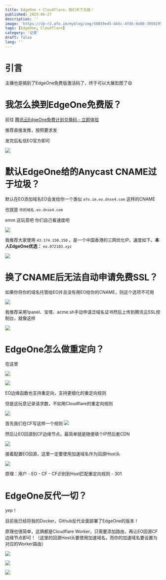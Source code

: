 ```yaml
---
title: EdgeOne + Cloudflare，我们天下无敌！
published: 2025-06-27
description: ''
image: 'https://sb-r2.afo.im/myblog/img/50839e45-bb5c-4fd5-8e88-3959295fb9bb.webp'
tags: [EdgeOne, Cloudflare]
category: '记录'
draft: false 
lang: ''
---
```


# 引言

主播也是搞到了EdgeOne免费版激活码了，终于可以大展宏图了😋

# 我怎么换到EdgeOne免费版？

前往 [腾讯云EdgeOne免费计划兑换码 - 立即体验](https://edgeone.ai/zh/redemption)

推荐直接发推，按照要求发

发完后私信EO官方即可

![](https://sb-r2.afo.im/myblog/img/9ccbf7c1-6006-45f6-a9f4-e1979df8b12b.webp)

# 默认EdgeOne给的Anycast CNAME过于垃圾？

默认在EO添加域名EO会发给你一个类似 `afo.im.eo.dnse4.com` 这样的CNAME

也就是 `你的域名.eo.dnse4.com` 

emm 这玩意吧 你们自己看速度吧

![](https://sb-r2.afo.im/myblog/img/33a0b34f-d36f-4214-bcf3-616f9b174630.webp)

我推荐大家使用 `43.174.150.150` 。是一个中国香港的三网优化IP。速度如下。**本人EdgeOne优选：** `eo.072103.xyz`

![](https://sb-r2.afo.im/myblog/img/ab4cfd6f-ef23-4670-8577-02850f372124.webp)

# 换了CNAME后无法自动申请免费SSL？

如果你将你的域名托管给EO并且没有用EO给你的CNAME，则这个选项不可用

![](https://sb-r2.afo.im/myblog/img/d81050d7-5d58-4b80-92d9-bf1e07285544.webp)

我推荐采用1panel、宝塔、acme.sh手动申请泛域名证书然后上传到腾讯云SSL控制台，就像这样

![](https://sb-r2.afo.im/myblog/img/59cf2a66-2717-4291-b027-6cd2f270ece4.webp)

# EdgeOne怎么做重定向？

在这里

![](https://sb-r2.afo.im/myblog/img/8f31d55f-4d0b-4209-935b-c2ec7924846c.webp)

![](https://sb-r2.afo.im/myblog/img/5ca74214-b4d0-4ac1-9fab-06d3096a5f7e.webp)

EO边缘函数也支持重定向，支持更细化的重定向规则

但是这玩意记录请求数，不如用Cloudflare的重定向规则

![](https://sb-r2.afo.im/myblog/img/2853531b-a57f-4b20-a8ec-98c0ca433604.webp)

首先我们在CF写这样一个规则
![](https://sb-r2.afo.im/myblog/img/ac9afee9-a368-4e10-a2a9-045e8672d636.webp)

然后让EO回源到CF边缘节点。最简单就是随便填个IP然后套CDN

![](https://sb-r2.afo.im/myblog/img/08445fb0-892a-4793-a359-6cfc3194dbce.webp)

接着配置EO回源，这里一定要使用加速域名作为回源Host头

![](https://sb-r2.afo.im/myblog/img/4911f0ca-86a0-42d3-90cf-ad2434f782ae.webp)

原理：用户 - EO - CF - CF识别到Host匹配重定向规则 - 301

# EdgeOne反代一切？

yep！

目前我已经将我的Docker，Github反代全面部署了EdgeOne的版本！

原理也很简单，这俩都是Cloudflare Worker，只需要添加路由，再让EO回源CF 边缘节点即可！（这里的回源Host头要使用加速域名，而你的加速域名要设置为对应的Worker路由）

![](https://sb-r2.afo.im/myblog/img/19a39c25-7dfc-4817-8fd0-379e7f6dd6c2.webp)

![](https://sb-r2.afo.im/myblog/img/8e580f70-d291-4755-b52e-319ba3b9618f.webp)

![](https://sb-r2.afo.im/myblog/img/483f87e6-4a78-4c88-a889-04b63363cf04.webp)
